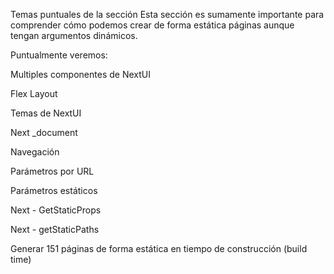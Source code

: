 Temas puntuales de la sección
Esta sección es sumamente importante para comprender cómo podemos crear de forma estática páginas aunque tengan argumentos dinámicos.

Puntualmente veremos:

Multiples componentes de NextUI

Flex Layout

Temas de NextUI

Next _document

Navegación

Parámetros por URL

Parámetros estáticos

Next - GetStaticProps

Next - getStaticPaths

Generar 151 páginas de forma estática en tiempo de construcción (build time)
